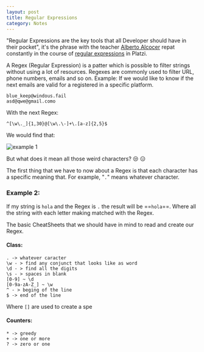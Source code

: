 ```yaml
---
layout: post
title: Regular Expressions
category: Notes
---
```


"Regular Expressions are the key tools that all Developer should have in their pocket", it's the phrase with the teacher [Alberto Alcocer](https://twitter.com/beco) repat constantly in the course of [regular expressions](https://platzi.com/clases/expresiones-regulares/) in Platzi.

A Regex (Regular Expression) is a patter which is possible to filter strings without using a lot of resources. Regexes are commonly used to filter URL, phone numbers, emails and so on.
Example:
If we would like to know if the next emails are valid for a registered in a specific platform. 
```
blue_keep@windous.fail
asd@qwe@gmail.como
```
With the next Regex:
```
^[\w\._]{1,30}@[\w\.\-]+\.[a-z]{2,5}$
```
We would find that:

![example 1]()

But what does it mean all those weird characters? :unamused: :expressionless:

The first thing that we have to now about a Regex is that each character has a specific meaning that. For example, "`.`" means whatever character.
### Example 2:
If my string is `hola` and the Regex is `.` the result will be ==`hola`==.
Where all the string with each letter making matched with the Regex.

The basic CheatSheets that we should have in mind to read and create our Regex.

#### Class:
``` 
. -> whatever caracter
\w - > find any conjunct that looks like as word
\d - > find all the digits
\s - > spaces in blank
[0-9] ~ \d
[0-9a-zA-Z_] ~ \w
^ - > beging of the line
$ -> end of the line
```
Where `[]` are used to create a spe
#### Counters:
```
* -> greedy
+ -> one or more
? -> zero or one
```
<!--stackedit_data:
eyJoaXN0b3J5IjpbLTE3NTQxMjkxNDYsNjExMzYzMDA3LC0zNj
A2ODY3ODUsLTEyMDgzMjI5MDMsNzg5MDMyOCwzMTA4MzQ0Nzks
NDE5NjA0NjMsMTg5ODM1NDk4Nyw4MjQ5NjcxODAsLTM1MzY5NT
Q5NSwtNjA1MTE5MTA0XX0=
-->